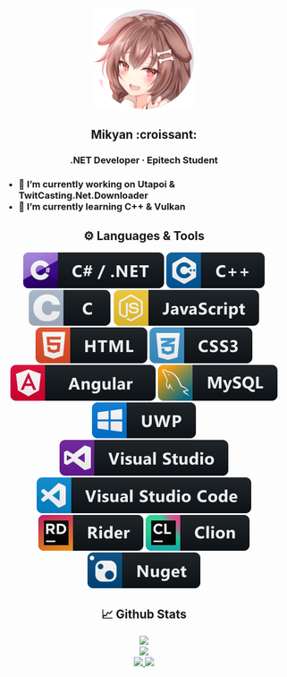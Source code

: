 
<p align="center">
  <img src="https://github.com/Mikyan0207/Mikyan0207/blob/master/icon_github.png" width="180" height="180">
  <h2 align="center">Mikyan :croissant:</h2>
  <h3 align="center">.NET Developer · Epitech Student<h3>
</p>

- 🔭 I’m currently working on Utapoi & TwitCasting.Net.Downloader
- 🌱 I’m currently learning C++ & Vulkan

<h2 align="center">⚙️ Languages & Tools</h2>
<p align="center">
  <img src="https://github.com/Mikyan0207/Mikyan0207/blob/master/images/csharp_dotnet.svg"/>
  <img src="https://github.com/Mikyan0207/Mikyan0207/blob/master/images/cpp.svg"/>
  <img src="https://github.com/Mikyan0207/Mikyan0207/blob/master/images/c.svg"/>
  <img src="https://github.com/Mikyan0207/Mikyan0207/blob/master/images/js.svg"/>
  <img src="https://github.com/Mikyan0207/Mikyan0207/blob/master/images/html.svg"/>
  <img src="https://github.com/Mikyan0207/Mikyan0207/blob/master/images/css3.svg"/><br>
  <img src="https://github.com/Mikyan0207/Mikyan0207/blob/master/images/angular2.svg"/>
  <img src="https://github.com/Mikyan0207/Mikyan0207/blob/master/images/mysql.svg"/>
  <img src="https://github.com/Mikyan0207/Mikyan0207/blob/master/images/uwp.svg"/><br>
  <img src="https://github.com/Mikyan0207/Mikyan0207/blob/master/images/visualstudio.svg"/>
  <img src="https://github.com/Mikyan0207/Mikyan0207/blob/master/images/visualstudio_code.svg"/>
  <img src="https://github.com/Mikyan0207/Mikyan0207/blob/master/images/jetbrains_rider.svg"/>
  <img src="https://github.com/Mikyan0207/Mikyan0207/blob/master/images/jetbrains_clion.svg"/>
  <img src="https://github.com/Mikyan0207/Mikyan0207/blob/master/images/nuget.svg"/>
</p>

<h2 align="center">📈 Github Stats</h2>
<p align="center">
    <image src="https://github-readme-stats-zeta-wine.vercel.app/api?username=Mikyan0207&show_icons=true&theme=tokyonight&hide_title=true&include_all_commits=true"><br>
    <image src="https://github-readme-stats-zeta-wine.vercel.app/api/top-langs/?username=Mikyan0207&hide=objective-c,makefile&layout=compact&theme=tokyonight"><br>
    <a href="https://github.com/Mikyan0207/TwitCasting.Net.Downloader">
      <image src="https://github-readme-stats-zeta-wine.vercel.app/api/pin/?username=Mikyan0207&repo=TwitCasting.Net.Downloader&theme=tokyonight">
    </a>
    <a href="https://github.com/Mikyan0207/TwitCasting.Net">
      <image src="https://github-readme-stats-zeta-wine.vercel.app/api/pin/?username=Mikyan0207&repo=TwitCasting.Net&theme=tokyonight">
    </a>
</p>
